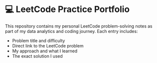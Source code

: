 # 💻 LeetCode Practice Portfolio

This repository contains my personal LeetCode problem-solving notes as part of my data analytics and coding journey. Each entry includes:
-  Problem title and difficulty
-  Direct link to the LeetCode problem
-  My approach and what I learned
-  The exact solution I used
